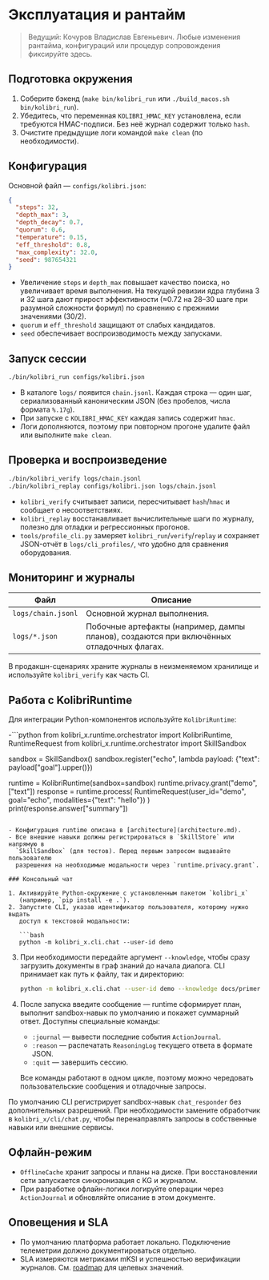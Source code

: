 # Эксплуатация и рантайм

> Ведущий: Кочуров Владислав Евгеньевич. Любые изменения рантайма,
> конфигураций или процедур сопровождения фиксируйте здесь.

## Подготовка окружения

1. Соберите бэкенд (`make bin/kolibri_run` или `./build_macos.sh bin/kolibri_run`).
2. Убедитесь, что переменная `KOLIBRI_HMAC_KEY` установлена, если требуются
   HMAC-подписи. Без неё журнал содержит только `hash`.
3. Очистите предыдущие логи командой `make clean` (по необходимости).

## Конфигурация

Основной файл — `configs/kolibri.json`:

```json
{
  "steps": 32,
  "depth_max": 3,
  "depth_decay": 0.7,
  "quorum": 0.6,
  "temperature": 0.15,
  "eff_threshold": 0.8,
  "max_complexity": 32.0,
  "seed": 987654321
}
```

- Увеличение `steps` и `depth_max` повышает качество поиска, но увеличивает
  время выполнения. На текущей ревизии ядра глубина 3 и 32 шага дают прирост
  эффективности (≈0.72 на 28–30 шаге при разумной сложности формул) по сравнению
  с прежними значениями (30/2).
- `quorum` и `eff_threshold` защищают от слабых кандидатов.
- `seed` обеспечивает воспроизводимость между запусками.

## Запуск сессии

```bash
./bin/kolibri_run configs/kolibri.json
```

- В каталоге `logs/` появится `chain.jsonl`. Каждая строка — один шаг,
  сериализованный каноническим JSON (без пробелов, числа формата `%.17g`).
- При запуске с `KOLIBRI_HMAC_KEY` каждая запись содержит `hmac`.
- Логи дополняются, поэтому при повторном прогоне удалите файл или
  выполните `make clean`.

## Проверка и воспроизведение

```bash
./bin/kolibri_verify logs/chain.jsonl
./bin/kolibri_replay configs/kolibri.json logs/chain.jsonl
```

- `kolibri_verify` считывает записи, пересчитывает `hash`/`hmac` и сообщает о
  несоответствиях.
- `kolibri_replay` восстанавливает вычислительные шаги по журналу, полезно
  для отладки и регрессионных прогонов.
- `tools/profile_cli.py` замеряет `kolibri_run`/`verify`/`replay` и сохраняет
  JSON-отчёт в `logs/cli_profiles/`, что удобно для сравнения оборудования.

## Мониторинг и журналы

| Файл | Описание |
| --- | --- |
| `logs/chain.jsonl` | Основной журнал выполнения. |
| `logs/*.json` | Побочные артефакты (например, дампы планов), создаются при включённых отладочных флагах. |

В продакшн-сценариях храните журналы в неизменяемом хранилище и
используйте `kolibri_verify` как часть CI.

## Работа с KolibriRuntime

Для интеграции Python-компонентов используйте `KolibriRuntime`:

-```python
from kolibri_x.runtime.orchestrator import KolibriRuntime, RuntimeRequest
from kolibri_x.runtime.orchestrator import SkillSandbox

sandbox = SkillSandbox()
sandbox.register("echo", lambda payload: {"text": payload["goal"].upper()})

runtime = KolibriRuntime(sandbox=sandbox)
runtime.privacy.grant("demo", ["text"])
response = runtime.process(
    RuntimeRequest(user_id="demo", goal="echo", modalities={"text": "hello"})
)
print(response.answer["summary"])
```

- Конфигурация runtime описана в [architecture](architecture.md).
- Все внешние навыки должны регистрироваться в `SkillStore` или напрямую в
  `SkillSandbox` (для тестов). Перед первым запросом выдавайте пользователю
  разрешения на необходимые модальности через `runtime.privacy.grant`.

### Консольный чат

1. Активируйте Python-окружение с установленным пакетом `kolibri_x`
   (например, `pip install -e .`).
2. Запустите CLI, указав идентификатор пользователя, которому нужно выдать
   доступ к текстовой модальности:

   ```bash
   python -m kolibri_x.cli.chat --user-id demo
   ```

3. При необходимости передайте аргумент `--knowledge`, чтобы сразу загрузить
   документы в граф знаний до начала диалога. CLI принимает как путь к файлу,
   так и директорию:

   ```bash
   python -m kolibri_x.cli.chat --user-id demo --knowledge docs/primer.txt
   ```

4. После запуска введите сообщение — runtime сформирует план, выполнит
   sandbox-навык по умолчанию и покажет суммарный ответ. Доступны специальные
   команды:

   - `:journal` — вывести последние события `ActionJournal`.
   - `:reason` — распечатать `ReasoningLog` текущего ответа в формате JSON.
   - `:quit` — завершить сессию.

   Все команды работают в одном цикле, поэтому можно чередовать пользовательские
   сообщения и отладочные запросы.

По умолчанию CLI регистрирует sandbox-навык `chat_responder` без дополнительных
разрешений. При необходимости замените обработчик в `kolibri_x/cli/chat.py`,
чтобы перенаправлять запросы в собственные навыки или внешние сервисы.

## Офлайн-режим

- `OfflineCache` хранит запросы и планы на диске. При восстановлении сети
  запускается синхронизация с KG и журналом.
- При разработке офлайн-логики логируйте операции через `ActionJournal` и
  обновляйте описание в этом документе.

## Оповещения и SLA

- По умолчанию платформа работает локально. Подключение телеметрии должно
  документироваться отдельно.
- SLA измеряются метриками mKSI и успешностью верификации журналов. См.
  [roadmap](roadmap.md) для целевых значений.


